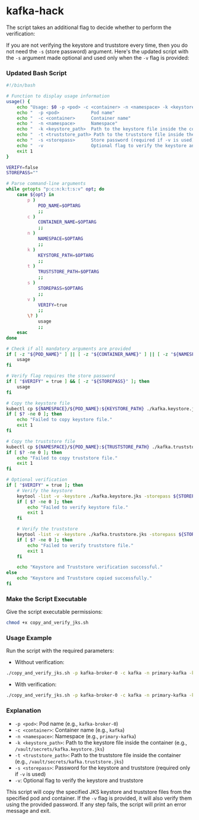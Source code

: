 # kafka-hack

The script takes an additional flag to decide whether to perform the verification:

If you are not verifying the keystore and truststore every time, then you do not need the `-s` (store password) argument. Here's the updated script with the `-s` argument made optional and used only when the `-v` flag is provided:

### Updated Bash Script

```bash
#!/bin/bash

# Function to display usage information
usage() {
    echo "Usage: $0 -p <pod> -c <container> -n <namespace> -k <keystore_path> -t <truststore_path> [-s <storepass>] [-v]"
    echo "  -p <pod>            Pod name"
    echo "  -c <container>      Container name"
    echo "  -n <namespace>      Namespace"
    echo "  -k <keystore_path>  Path to the keystore file inside the container"
    echo "  -t <truststore_path> Path to the truststore file inside the container"
    echo "  -s <storepass>      Store password (required if -v is used)"
    echo "  -v                  Optional flag to verify the keystore and truststore"
    exit 1
}

VERIFY=false
STOREPASS=""

# Parse command-line arguments
while getopts "p:c:n:k:t:s:v" opt; do
    case ${opt} in
        p )
            POD_NAME=$OPTARG
            ;;
        c )
            CONTAINER_NAME=$OPTARG
            ;;
        n )
            NAMESPACE=$OPTARG
            ;;
        k )
            KEYSTORE_PATH=$OPTARG
            ;;
        t )
            TRUSTSTORE_PATH=$OPTARG
            ;;
        s )
            STOREPASS=$OPTARG
            ;;
        v )
            VERIFY=true
            ;;
        \? )
            usage
            ;;
    esac
done

# Check if all mandatory arguments are provided
if [ -z "${POD_NAME}" ] || [ -z "${CONTAINER_NAME}" ] || [ -z "${NAMESPACE}" ] || [ -z "${KEYSTORE_PATH}" ] || [ -z "${TRUSTSTORE_PATH}" ]; then
    usage
fi

# Verify flag requires the store password
if [ "$VERIFY" = true ] && [ -z "${STOREPASS}" ]; then
    usage
fi

# Copy the keystore file
kubectl cp ${NAMESPACE}/${POD_NAME}:${KEYSTORE_PATH} ./kafka.keystore.jks -c ${CONTAINER_NAME}
if [ $? -ne 0 ]; then
    echo "Failed to copy keystore file."
    exit 1
fi

# Copy the truststore file
kubectl cp ${NAMESPACE}/${POD_NAME}:${TRUSTSTORE_PATH} ./kafka.truststore.jks -c ${CONTAINER_NAME}
if [ $? -ne 0 ]; then
    echo "Failed to copy truststore file."
    exit 1
fi

# Optional verification
if [ "$VERIFY" = true ]; then
    # Verify the keystore
    keytool -list -v -keystore ./kafka.keystore.jks -storepass ${STOREPASS}
    if [ $? -ne 0 ]; then
        echo "Failed to verify keystore file."
        exit 1
    fi

    # Verify the truststore
    keytool -list -v -keystore ./kafka.truststore.jks -storepass ${STOREPASS}
    if [ $? -ne 0 ]; then
        echo "Failed to verify truststore file."
        exit 1
    fi

    echo "Keystore and Truststore verification successful."
else
    echo "Keystore and Truststore copied successfully."
fi
```

### Make the Script Executable

Give the script executable permissions:

```sh
chmod +x copy_and_verify_jks.sh
```

### Usage Example

Run the script with the required parameters:

- Without verification:

```sh
./copy_and_verify_jks.sh -p kafka-broker-0 -c kafka -n primary-kafka -k /vault/secrets/kafka.keystore.jks -t /vault/secrets/kafka.truststore.jks
```

- With verification:

```sh
./copy_and_verify_jks.sh -p kafka-broker-0 -c kafka -n primary-kafka -k /vault/secrets/kafka.keystore.jks -t /vault/secrets/kafka.truststore.jks -s my-password -v
```

### Explanation

- `-p <pod>`: Pod name (e.g., `kafka-broker-0`)
- `-c <container>`: Container name (e.g., `kafka`)
- `-n <namespace>`: Namespace (e.g., `primary-kafka`)
- `-k <keystore_path>`: Path to the keystore file inside the container (e.g., `/vault/secrets/kafka.keystore.jks`)
- `-t <truststore_path>`: Path to the truststore file inside the container (e.g., `/vault/secrets/kafka.truststore.jks`)
- `-s <storepass>`: Password for the keystore and truststore (required only if `-v` is used)
- `-v`: Optional flag to verify the keystore and truststore

This script will copy the specified JKS keystore and truststore files from the specified pod and container. If the `-v` flag is provided, it will also verify them using the provided password. If any step fails, the script will print an error message and exit.
